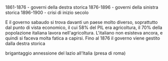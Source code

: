 1861-1876 - governi della destra storica
1876-1896 - governi della sinistra storica
1896-1900 - crisi di inizio secolo

E il governo sabaudo si trova davanti un paese molto diverso, soprattutto dal punto di vista economico, il cui 58% del PIL era agricoltura, il 70% della popolazione italiana lavora nell'agricoltura. L'italiano non esisteva ancora, e quindi si faceva molta fatica a capirsi.
Fino al 1876 il governo viene gestito dalla destra storica

brigantaggio
annessione del lazio all'Italia (presa di roma)